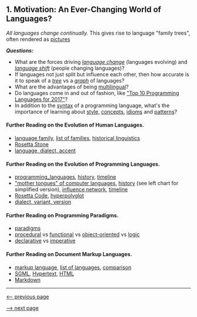 ## 1. Motivation: An Ever-Changing World of Languages?

_All languages change continually._  This gives rise to language "family trees", often rendered as
[pictures](https://www.theguardian.com/education/gallery/2015/jan/23/a-language-family-tree-in-pictures)

___Questions:___

* What are the forces driving
  [_language change_](https://en.wikipedia.org/wiki/Language_change) (languages evolving) and
  [_language shift_](https://en.wikipedia.org/wiki/Language_shift) (people changing languages)?
* If languages not just split but influence each other, then how accurate is it to speak of a
  [_tree_](https://en.wikipedia.org/wiki/Tree_(graph_theory)) vs a
  [_graph_](https://en.wikipedia.org/wiki/Graph_(discrete_mathematics)) of languages?
* What are the advantages of being
  [multilingual](https://en.wikipedia.org/wiki/Multilingualism)?
* Do languages come in and out of fashion, like
  ["Top 10 Programming Languages for 2017"](https://www.rinftech.com/top-10-programming-languages-2017)?
* In addition to the
  [syntax](https://en.wikipedia.org/wiki/Syntax) of a programming language,
  what's the importance of learning about
  [style](https://en.wikipedia.org/wiki/Programming_style),
  [concepts](https://en.wikipedia.org/wiki/Fundamental_Concepts_in_Programming_Languages),
  [idioms](https://en.wikipedia.org/wiki/Idiom) and
  [patterns](https://en.wikipedia.org/wiki/Software_design_pattern)?

#### Further Reading on the Evolution of Human Languages.

* [language family](https://en.wikipedia.org/wiki/Language_family),
  [list of families](https://en.wikipedia.org/wiki/List_of_language_families),
  [historical linguistics](https://en.wikipedia.org/wiki/Historical_linguistics)
* [Rosetta Stone](https://en.wikipedia.org/wiki/Rosetta_Stone)
* [language, dialect, accent](https://en.wikipedia.org/wiki/Dialect)

#### Further Reading on the Evolution of Programming Languages.

* [programming_languages](https://en.wikipedia.org/wiki/Generational_list_of_programming_languages),
  [history](https://en.wikipedia.org/wiki/History_of_programming_languages),
  [timeline](https://en.wikipedia.org/wiki/Timeline_of_programming_languages)
* ["mother tongues" of computer languages](http://www.digibarn.com/collections/posters/tongues),
  [history](http://rigaux.org/language-study/diagram.html) (see left chart for simplified version),
  [influence network](http://exploring-data.com/vis/programming-languages-influence-network),
  [timeline](https://www.levenez.com/lang)
* [Rosetta Code](http://rosettacode.org/wiki/Rosetta_Code),
  [hyperpolyglot](http://hyperpolyglot.org)
* [dialect, variant, version](https://web.archive.org/web/20160309214409/http://people.ku.edu/~nkinners/LangList/Extras/dialects.htm)

#### Further Reading on Programming Paradigms.

* [paradigms](https://en.wikipedia.org/wiki/Programming_paradigm)
* [procedural](https://en.wikipedia.org/wiki/Procedural_programming) vs
  [functional](https://en.wikipedia.org/wiki/Functional_programming) vs
  [object-oriented](https://en.wikipedia.org/wiki/Object-oriented_programming) vs
  [logic](https://en.wikipedia.org/wiki/Logic_programming)
* [declarative](https://en.wikipedia.org/wiki/Declarative_programming) vs
  [imperative](https://en.wikipedia.org/wiki/Imperative_programming)

#### Further Reading on Document Markup Languages.

* [markup language](https://en.wikipedia.org/wiki/Markup_language),
  [list of languages](https://en.wikipedia.org/wiki/List_of_document_markup_languages),
  [comparison](https://en.wikipedia.org/wiki/Comparison_of_document_markup_languages)
* [SGML](https://en.wikipedia.org/wiki/Standard_Generalized_Markup_Language),
  [Hypertext](https://en.wikipedia.org/wiki/Hypertext),
  [HTML](https://en.wikipedia.org/wiki/HTML)
* [Markdown](https://en.wikipedia.org/wiki/Markdown)

-------------

[<-- previous page](ch0_preliminaries.md)

[--> next page](ch2_expressions.md)
